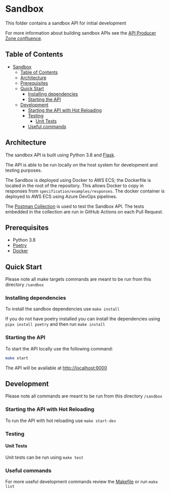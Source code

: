 # Sandbox

This folder contains a sandbox API for initial development

For more information about building sandbox APIs see the [API Producer Zone confluence](https://nhsd-confluence.digital.nhs.uk/display/APM/Setting+up+your+API+sandbox).

## Table of Contents

- [Sandbox](#sandbox)
    - [Table of Contents](#table-of-contents)
    - [Architecture](#architecture)
    - [Prerequisites](#prerequisites)
    - [Quick Start](#quick-start)
        - [Installing dependencies](#installing-dependencies)
        - [Starting the API](#starting-the-api)
    - [Development](#development)
        - [Starting the API with Hot Reloading](#starting-the-api-with-hot-reloading)
        - [Testing](#testing)
            - [Unit Tests](#unit-tests)
        - [Useful commands](#useful-commands)

## Architecture

The sandbox API is built using Python 3.8 and [Flask](https://flask.palletsprojects.com/en/stable/).

The API is able to be run locally on the host system for development and testing purposes.

The Sandbox is deployed using Docker to AWS ECS; the Dockerfile is located in the root of the repository. This allows Docker to copy in responses from `specification/examples/responses`. The docker container is deployed to AWS ECS using Azure DevOps pipelines.

The [Postman Collection](./postman/Validate_Relationship_Service_Sandbox.postman_collection.json) is used to test the Sandbox API. The tests embedded in the collection are run in GitHub Actions on each Pull Request.

## Prerequisites

- Python 3.8
- [Poetry](https://python-poetry.org/docs/)
- [Docker](https://docs.docker.com/get-docker/)

## Quick Start

Please note all make targets commands are meant to be run from this directory `/sandbox`

### Installing dependencies

To install the sandbox dependencies use `make install`

If you do not have poetry installed you can install the dependencies using `pipx install poetry` and then run `make install`

### Starting the API

To start the API locally use the following command:

```bash
make start
```

The API will be available at [http://localhost:9000](http://localhost:9000)

## Development

Please note all commands are meant to be run from this directory `/sandbox`

### Starting the API with Hot Reloading

To run the API with hot reloading use `make start-dev`

### Testing

#### Unit Tests

Unit tests can be run using `make test`

### Useful commands

For more useful development commands review the [Makefile](Makefile) or run `make list`
